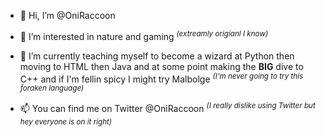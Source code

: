 - 👋 Hi, I’m @OniRaccoon

- 👀 I’m interested in nature and gaming    <sup>*(extreamly origianl I know)*</sup>

- 🌱 I’m currently teaching myself to become a wizard at Python then moving to HTML then Java and at some point making the **BIG** dive to C++ and if I'm fellin spicy I might try Malbolge    <sup>*(I'm never going to try this foraken language)*</sup>

- 📫 You can find me on Twitter @OniRaccoon    <sup>*(I really dislike using Twitter but hey everyone is on it right)*</sup>
